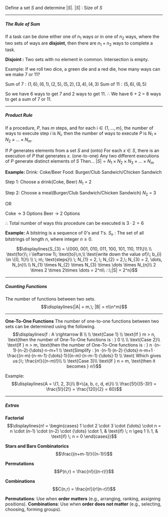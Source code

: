 Define a set $S$ and determine $|S|$.
	$|S|$ : Size of $S$


---
##### The Rule of Sum
If a task can be done either one of $n_1$ ways or in one of $n_2$ ways, where the two sets of ways are **disjoint**, then there are $n_1 + n_2$ ways to complete a task.

**Disjoint :** Two sets with no element in common. Intersection is empty.

Example:
If we roll two dice, a green die and a red die, how many ways can we make 7 or 11?

Sum of $7 : (1, 6), (6, 1), (2, 5), (5, 2), (3, 4), (4, 3)$ 
Sum of $11 : (5, 6), (6, 5)$

So we have 6 ways to get 7 and 2 ways to get 11. 
∴ We have 6 + 2 = 8 ways to get a sum of 7 or 11.


---
##### Product Rule
If a procedure, $P$, has $m$ steps, and for each $\text{i} \in \{1, \dots, m\}$, the number of ways to execute step $i$ is $N_{i}$, then the number of ways to execute $P$ is $N_1 \times N_{2} \times \dots \times N_{m}$.

If $P$ generates elements from a set $S$ and
	(onto) For each $x \in S$, there is an execution of $P$ that generates $x$.
	(one-to-one) Any two different executions of $P$ generate distinct elements of $S$
Then...
	$|S| = N_{1} \times N_{2} \times N_{3} \times \dots \times N_{m}$ 

**Example:**
Drink: Coke/Beer
Food: Burger/Club Sandwich/Chicken Sandwich

Step 1: Choose a drink(Coke, Beer)
	$N_{1}$ = 2

Step 2: Choose a meal(Burger/Club Sandwich/Chicken Sandwich)
	$N_{2}$ = 3

OR

Coke -> 3 Options
Beer -> 2 Options

∴ Total number of ways this procedure can be executed is 
	$3 · 2 = 6$

**Example:**
A bitstring is a sequence of $0$'s and $1$'s.
$S_{n}$ : The set of all bitstrings of length $n$, where integer $n \geq 0$.

$$\displaylines{S_{3} = \{000, 001, 010, 011, 100, 101, 110, 111\}\\ \\
\text{for}\; i \leftarrow 1\; \text{to}\;n,\\
\text{write down the value of}\; b_{i} \in \{0, 1\}\\ \\
\; n\; \text{steps}\\
\; N_{1} = 2, \; N_{2} = 2,\; N_{3} = 2, \dots, N_{n}\\ \\
N_{1} \times N_{2} \times N_{3} \times \dots \times N_{n}\\
2 \times 2 \times 2\times \dots = 2^n\\
∴\;|S| = 2^n}$$


---
##### Counting Functions
The number of functions between two sets. $$\displaylines{|A| = m,\; |B| = n\\n^m}$$

---
**One-To-One Functions**
The number of one-to-one functions between two sets can be determined using the following.
$$\displaylines{f : A \rightarrow B \\ \\
\text{Case 1} \\
\text{If } m > n, \text{then the number of One-To-One functions is : } 0
\\ \\
\text{Case 2}\\
\text{If } n > m, \text{then the number of One-To-One functions is : }
n ·(n-1)·(n-2)·{\dots}·n-m+1 \\
\text{Simplify : }n ·(n-1)·(n-2)·{\dots}·n-m+1 · \frac{(n-m)·(n-m-1)·{\dots}·1}{(n-m)·(n-m-1)·{\dots}·1} \\
\text{ Which gives us:}\; \frac{n!}{(n-m)!}\\ \\
\text{Case 3}\\
\text{If } n = m, \text{then it becomes } n!}$$

Example: $$\displaylines{A = \{1, 2, 3\}\\
B=\{a, b, c, d, e\}\\ \\
\frac{5!}{(5-3)!} = \frac{5!}{2!} = \frac{120}{2} = 60}$$

---
##### Extras

**Factorial**
$$\displaylines{n! = \begin{cases} 1 \cdot 2 \cdot 3 \cdot {\dots} \cdot n = n \cdot (n-1) \cdot (n-2) \cdot {\dots} \cdot 1, & \text{if} \; n \geq 1 \\ 1, & \text{if} \; n = 0 \end{cases}}$$

**Stars and Bars Combinatorics**
$$\frac{(n+m-1)!}{(n-1)!}$$

**Permutations**
$$P(n,r) = \frac{n!}{(n-r)!}$$

**Combinations**
$$C(n,r) = \frac{n!}{r!(n-r)!}$$


**Permutations**: Use when **order matters** (e.g., arranging, ranking, assigning positions).
**Combinations**: Use when **order does not matter** (e.g., selecting, choosing, forming groups).